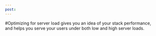 ```yaml
---
post: 
---
```


#Optimizing for server load gives you an idea of your stack performance, and helps you serve your users under both low and high server loads.


